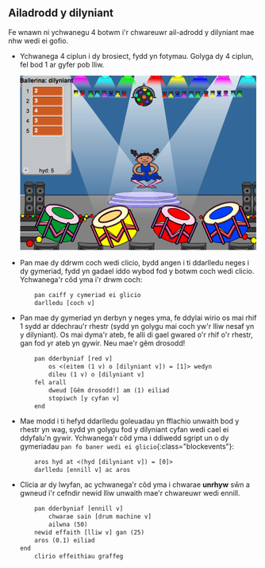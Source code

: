 ## Ailadrodd y dilyniant

Fe wnawn ni ychwanegu 4 botwm i'r chwareuwr ail-adrodd y dilyniant mae nhw wedi ei gofio.

+ Ychwanega 4 ciplun i dy brosiect, fydd yn fotymau. Golyga dy 4 ciplun, fel bod 1 ar gyfer pob lliw.

	![screenshot](images/colour-drums.png)

+ Pan mae dy ddrwm coch wedi clicio, bydd angen i ti ddarlledu neges i dy gymeriad, fydd yn gadael iddo wybod fod y botwm coch wedi clicio. Ychwanega'r côd yma i'r drwm coch:

	```blocks
		pan caiff y cymeriad ei glicio
		darlledu [coch v]
	```

+ Pan mae dy gymeriad yn derbyn y neges yma, fe ddylai wirio os mai rhif 1 sydd ar ddechrau'r rhestr (sydd yn golygu mai coch yw'r lliw nesaf yn y dilyniant).  Os mai dyma'r ateb, fe alli di gael gwared o'r rhif o'r rhestr, gan fod yr ateb yn gywir. Neu mae'r gêm drosodd!

	```blocks
		pan dderbyniaf [red v]
			os <(eitem (1 v) o [dilyniant v]) = [1]> wedyn
  			dileu (1 v) o [dilyniant v]
		fel arall
   			dweud [Gêm drosodd!] am (1) eiliad
   			stopiwch [y cyfan v]
		end
	```

+ Mae modd i ti hefyd ddarlledu goleuadau yn fflachio unwaith bod y rhestr yn wag, sydd yn golygu fod y dilyniant cyfan wedi cael ei ddyfalu'n gywir. Ychwanega'r côd yma i ddiwedd sgript un o dy gymeriadau `pan fo baner wedi ei glicio`{:class="blockevents"}:

	```blocks
		aros hyd at <(hyd [dilyniant v]) = [0]>
		darlledu [ennill v] ac aros

	```

+ Clicia ar dy lwyfan, ac ychwanega'r côd yma i chwarae __unrhyw__ sŵn a gwneud i'r cefndir newid lliw unwaith mae'r chwareuwr wedi ennill.

	```blocks
		pan dderbyniaf [ennill v]
			chwarae sain [drum machine v]
			ailwna (50)
   		newid effaith [lliw v] gan (25)
   		aros (0.1) eiliad
	end
		clirio effeithiau graffeg
	```
